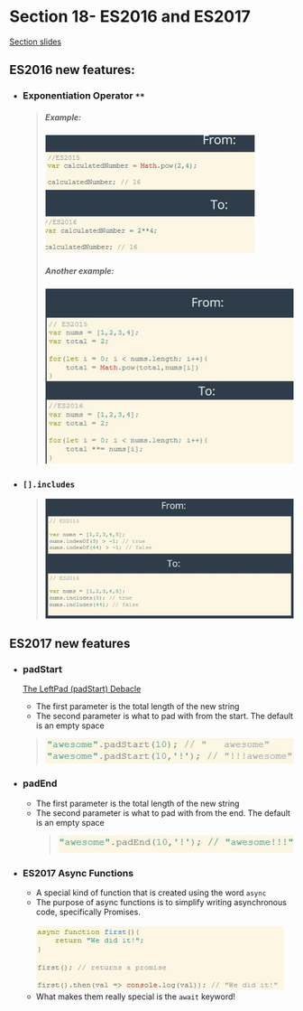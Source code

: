 <h1>Section 18- ES2016 and ES2017</h1>
<p><a href="http://webdev.slides.com/eschoppik/es2015-part-2-14#/55">Section slides</a></p>
<h2>ES2016 new features:</h2>
<ul>
    <li>
        <h3>Exponentiation Operator <code>**</code></h3>
        <blockquote>
            <h5>Example:</h5>
            <img src="./images/exponentiation-operator.JPG" alt="">
            <h5>Another example:</h5>
            <img src="./images/exponentiation-operator2.JPG" alt="">
        </blockquote>        
    </li>
    <li>
        <h3><code>[].includes</code></h3>
        <blockquote>
            <img src="./images/includes.JPG" alt="">
        </blockquote>
    </li>
</ul>
<h2>ES2017 new features</h2>
<ul>
    <li>
        <h3>padStart</h3>
        <p><a href="https://www.theregister.co.uk/2016/03/23/npm_left_pad_chaos/">The LeftPad (padStart) Debacle</a></p>
        <ul>
            <li>The first parameter is the total length of the new string</li>
            <li>The second parameter is what to pad with from the start. The default is an empty space</li>
        </ul>
        <blockquote>
            <img src="./images/padStart1.JPG" alt="">
        </blockquote>
    </li>
    <li>
        <h3>padEnd</h3>
        <ul>
            <li>The first parameter is the total length of the new string</li>
            <li>The second parameter is what to pad with from the end. The default is an empty space</li>
            <blockquote>
                <img src="./images/padEnd.JPG" alt="">
            </blockquote>
        </ul>
    </li>
    <li>
        <h3>ES2017 Async Functions</h3>
        <ul>
            <li>A special kind of function that is created using the word <code>async</code></li>
            <li>The purpose of async functions is to simplify writing asynchronous code, specifically Promises.</li>
            <br>
            <img src="./images/async.JPG" alt="">
            <br>
            <li>What makes them really special is the <code>await</code> keyword!</li>
        </ul>
    </li>
</ul>
